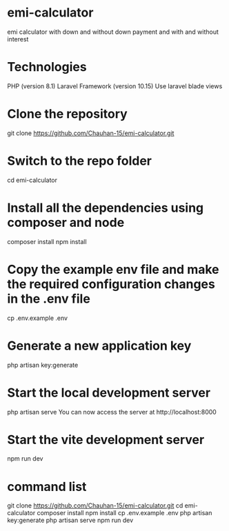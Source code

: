 # emi-calculator
emi calculator with down and without down payment and with and without interest

# Technologies
PHP (version 8.1)
Laravel Framework (version 10.15)
Use laravel blade views

# Clone the repository
git clone https://github.com/Chauhan-15/emi-calculator.git

# Switch to the repo folder
cd emi-calculator

# Install all the dependencies using composer and node
composer install
npm install

# Copy the example env file and make the required configuration changes in the .env file
cp .env.example .env

# Generate a new application key
php artisan key:generate

# Start the local development server
php artisan serve
You can now access the server at http://localhost:8000

# Start the vite development server
npm run dev

# command list
git clone https://github.com/Chauhan-15/emi-calculator.git
cd emi-calculator
composer install
npm install
cp .env.example .env
php artisan key:generate
php artisan serve
npm run dev